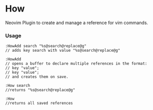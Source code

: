 # How
Neovim Plugin to create and manage a reference for vim commands.

### Usage
```
:HowAdd search "%s@search@replace@g"
// adds key search with value "%s@search@replace@g"

:HowAdd
// opens a buffer to declare multiple references in the format:
// key "value";
// key "value";
// and creates them on save.

:How search
//returns "%s@search@replace@g"

:How
//returns all saved references
```
